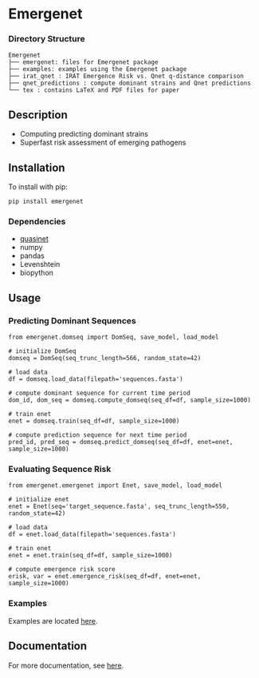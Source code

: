 # Emergenet

### Directory Structure

```
Emergenet
├── emergenet: files for Emergenet package
├── examples: examples using the Emergenet package
├── irat_qnet : IRAT Emergence Risk vs. Qnet q-distance comparison
├── qnet_predictions : compute dominant strains and Qnet predictions
└── tex : contains LaTeX and PDF files for paper
```

## Description
- Computing predicting dominant strains
- Superfast risk assessment of emerging pathogens


## Installation

To install with pip:

```
pip install emergenet
```

### Dependencies

* [quasinet](https://github.com/zeroknowledgediscovery/quasinet/)
* numpy 
* pandas 
* Levenshtein 
* biopython

## Usage

### Predicting Dominant Sequences

```
from emergenet.domseq import DomSeq, save_model, load_model

# initialize DomSeq
domseq = DomSeq(seq_trunc_length=566, random_state=42)

# load data
df = domseq.load_data(filepath='sequences.fasta')

# compute dominant sequence for current time period
dom_id, dom_seq = domseq.compute_domseq(seq_df=df, sample_size=1000)

# train enet
enet = domseq.train(seq_df=df, sample_size=1000)

# compute prediction sequence for next time period
pred_id, pred_seq = domseq.predict_domseq(seq_df=df, enet=enet, sample_size=1000)
```

### Evaluating Sequence Risk

```
from emergenet.emergenet import Enet, save_model, load_model

# initialize enet
enet = Enet(seq='target_sequence.fasta', seq_trunc_length=550, random_state=42)

# load data
df = enet.load_data(filepath='sequences.fasta')

# train enet
enet = enet.train(seq_df=df, sample_size=1000)

# compute emergence risk score
erisk, var = enet.emergence_risk(seq_df=df, enet=enet, sample_size=1000)
```
 
### Examples

Examples are located [here](https://github.com/zeroknowledgediscovery/emergenet/tree/main/examples).

## Documentation

For more documentation, see [here](https://zeroknowledgediscovery.github.io/emergenet/).
